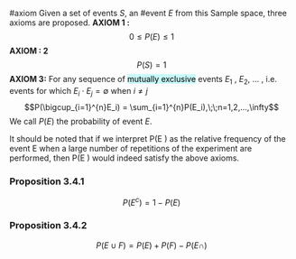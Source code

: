 #axiom
Given a set of events $S$, an #event $E$  from this Sample space, three axioms are proposed.
**AXIOM 1 :** $$0 \leq P(E) \leq 1 $$
**AXIOM : 2** $$P(S) = 1$$
**AXIOM 3:** For any sequence of <mark style="background: #ABF7F7A6;">mutually exclusive</mark> events $E_1$ , $E_2$, $...$  , i.e. events for which $E_i\cdot E_j = \emptyset$ when $i\neq j$
$$P(\bigcup_{i=1}^{n}E_i) = \sum_{i=1}^{n}P(E_i),\;\;n=1,2,...,\infty$$
We call $P(E)$ the probability of event $E$.
 
It should be noted that if we interpret P(E ) as the relative frequency of the event E when a large number of repetitions of the experiment are performed, then P(E ) would indeed satisfy the above axioms.

### Proposition 3.4.1
$$P(E^c)=1- P ( E )$$
### Proposition 3.4.2 
$$P(E\cup F) = P(E) + P(F) - P(E\cap )$$

